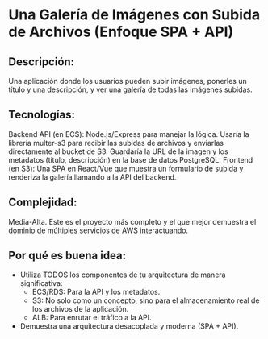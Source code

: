 # Una Galería de Imágenes con Subida de Archivos (Enfoque SPA + API)

## Descripción: 
Una aplicación donde los usuarios pueden subir imágenes, ponerles un título y una descripción, y ver una galería de todas las imágenes subidas.

## Tecnologías:
Backend API (en ECS): Node.js/Express para manejar la lógica. Usaría la librería multer-s3 para recibir las subidas de archivos y enviarlas directamente al bucket de S3. Guardaría la URL de la imagen y los metadatos (título, descripción) en la base de datos PostgreSQL.
Frontend (en S3): Una SPA en React/Vue que muestra un formulario de subida y renderiza la galería llamando a la API del backend.

## Complejidad: 
Media-Alta. Este es el proyecto más completo y el que mejor demuestra el dominio de múltiples servicios de AWS interactuando.

## Por qué es buena idea: 
- Utiliza TODOS los componentes de tu arquitectura de manera significativa:
    - ECS/RDS: Para la API y los metadatos.
    - S3: No solo como un concepto, sino para el almacenamiento real de los archivos de la aplicación.
    - ALB: Para enrutar el tráfico a la API.
- Demuestra una arquitectura desacoplada y moderna (SPA + API).